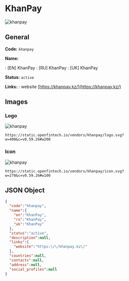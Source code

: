 
# KhanPay 
![khanpay](https://static.openfintech.io/vendors/khanpay/logo.svg?w=400&c=v0.59.26#w200)  

## General 
 
**Code:** `khanpay` 
 
**Name:** 
 
:	[EN] KhanPay 
:	[RU] KhanPay 
:	[UK] KhanPay 
 
**Status:** `active` 
 
**Links:** 
: website [https://khanpay.kz/](https://khanpay.kz/) 
 

## Images 

### Logo 
 
![khanpay](https://static.openfintech.io/vendors/khanpay/logo.svg?w=400&c=v0.59.26#w200)  

```
https://static.openfintech.io/vendors/khanpay/logo.svg?w=400&c=v0.59.26#w200
```  

### Icon 
 
![khanpay](https://static.openfintech.io/vendors/khanpay/icon.svg?w=278&c=v0.59.26#w100)  

```
https://static.openfintech.io/vendors/khanpay/icon.svg?w=278&c=v0.59.26#w100
```  

## JSON Object 

```json
{
  "code":"khanpay",
  "name":{
    "en":"KhanPay",
    "ru":"KhanPay",
    "uk":"KhanPay"
  },
  "status":"active",
  "description":null,
  "links":{
    "website":"https:\/\/khanpay.kz\/"
  },
  "countries":null,
  "contacts":null,
  "address":null,
  "social_profiles":null
}
```  
